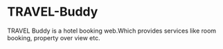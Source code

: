 # TRAVEL-Buddy
TRAVEL Buddy is a hotel booking web.Which provides services like room booking, property  over view etc.
